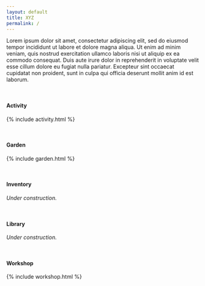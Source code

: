 ```yaml
---
layout: default
title: XYZ
permalink: /
---
```


Lorem ipsum dolor sit amet, consectetur adipiscing elit, sed do eiusmod tempor incididunt ut labore et dolore magna aliqua. Ut enim ad minim veniam, quis nostrud exercitation ullamco laboris nisi ut aliquip ex ea commodo consequat. Duis aute irure dolor in reprehenderit in voluptate velit esse cillum dolore eu fugiat nulla pariatur. Excepteur sint occaecat cupidatat non proident, sunt in culpa qui officia deserunt mollit anim id est laborum.

<br>


#### Activity

{% include activity.html %}

<br>


#### Garden

{% include garden.html %}

<br>


#### Inventory

*Under construction.*

<br>


#### Library

*Under construction.*

<br>


#### Workshop

{% include workshop.html %}
